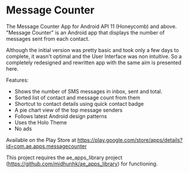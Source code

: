 Message Counter
===============

The Message Counter App for Android API 11 (Honeycomb) and above. "Message Counter" is an Android app that displays the number of messages sent from each contact.

Although the initial version was pretty basic and took only a few days to complete, it wasn't optimal and the User Interface was non intuitive. So a completely redesigned and rewritten app with the same aim is presented here.

Features:
- Shows the number of SMS messages in inbox, sent and total.
- Sorted list of contact and message count from them
- Shortcut to contact details using quick contact badge
- A pie chart view of the top message senders
- Follows latest Android design patterns
- Uses the Holo Theme
- No ads

Available on the Play Store at https://play.google.com/store/apps/details?id=com.ae.apps.messagecounter

This project requires the ae_apps_library project (https://github.com/midhunhk/ae_apps_library) for functioning.
